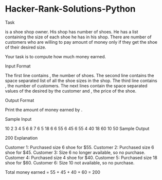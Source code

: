 # Hacker-Rank-Solutions-Python

Task

 is a shoe shop owner. His shop has  number of shoes.
He has a list containing the size of each shoe he has in his shop.
There are  number of customers who are willing to pay  amount of money only if they get the shoe of their desired size.

Your task is to compute how much money  earned.

Input Format

The first line contains , the number of shoes.
The second line contains the space separated list of all the shoe sizes in the shop.
The third line contains , the number of customers.
The next  lines contain the space separated values of the  desired by the customer and , the price of the shoe.

Output Format

Print the amount of money earned by .

Sample Input

10
2 3 4 5 6 8 7 6 5 18
6
6 55
6 45
6 55
4 40
18 60
10 50
Sample Output

200
Explanation

Customer 1: Purchased size 6 shoe for $55.
Customer 2: Purchased size 6 shoe for $45.
Customer 3: Size 6 no longer available, so no purchase.
Customer 4: Purchased size 4 shoe for $40.
Customer 5: Purchased size 18 shoe for $60.
Customer 6: Size 10 not available, so no purchase.

Total money earned = 55 + 45 + 40 + 60 = 200
